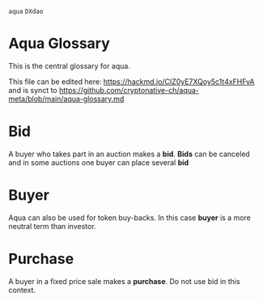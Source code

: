 `aqua` `DXdao`

# Aqua Glossary

This is the central glossary for aqua. 

This file can be edited here: https://hackmd.io/CIZ0yE7XQoy5c1t4xFHFvA and is synct to  https://github.com/cryptonative-ch/aqua-meta/blob/main/aqua-glossary.md

# Bid

A buyer who takes part in an auction makes a **bid**. **Bids** can be canceled and in some auctions one buyer can place several **bid**

# Buyer

 Aqua can also be used for token buy-backs. In this case **buyer** is a more neutral term than investor.

# Purchase

A buyer in a fixed price sale makes a **purchase**. Do not use bid in this context.
